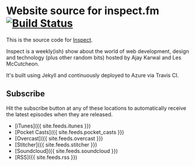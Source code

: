 # Website source for inspect.fm [![Build Status](https://travis-ci.org/ajaykarwal/inspect-fm.svg?branch=master)](https://travis-ci.org/ajaykarwal/inspect-fm)

This is the source code for [Inspect](http://www.inspect.fm).

Inspect is a weekly(ish) show about the world of web development, design and technology (plus other random bits) hosted by Ajay Karwal and Les McCutcheon.

It's built using Jekyll and continuously deployed to Azure via Travis CI.

## Subscribe

Hit the subscribe button at any of these locations to automatically receive the latest episodes when they are released.

- [iTunes]({{ site.feeds.itunes }})
- [Pocket Casts]({{ site.feeds.pocket_casts }})
- [Overcast]({{ site.feeds.overcast }})
- [Stitcher]({{ site.feeds.stitcher }})
- [Soundcloud]({{ site.feeds.soundcloud }})
- [RSS]({{ site.feeds.rss }})
      
